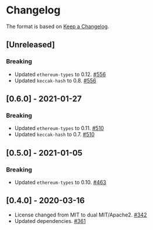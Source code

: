 # Changelog

The format is based on [Keep a Changelog].

[Keep a Changelog]: http://keepachangelog.com/en/1.0.0/

## [Unreleased]

### Breaking
- Updated `ethereum-types` to 0.12. [#556](https://github.com/paritytech/parity-common/pull/556)
- Updated `keccak-hash` to 0.8. [#556](https://github.com/paritytech/parity-common/pull/556)

## [0.6.0] - 2021-01-27
### Breaking
- Updated `ethereum-types` to 0.11. [#510](https://github.com/paritytech/parity-common/pull/510)
- Updated `keccak-hash` to 0.7. [#510](https://github.com/paritytech/parity-common/pull/510)

## [0.5.0] - 2021-01-05
### Breaking
- Updated `ethereum-types` to 0.10. [#463](https://github.com/paritytech/parity-common/pull/463)

## [0.4.0] - 2020-03-16
- License changed from MIT to dual MIT/Apache2. [#342](https://github.com/paritytech/parity-common/pull/342)
- Updated dependencies. [#361](https://github.com/paritytech/parity-common/pull/361)
